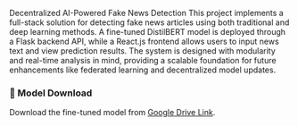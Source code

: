 ﻿Decentralized AI-Powered Fake News Detection
This project implements a full-stack solution for detecting fake news articles using both traditional and deep learning methods. A fine-tuned DistilBERT model is deployed through a Flask backend API, while a React.js frontend allows users to input news text and view prediction results. The system is designed with modularity and real-time analysis in mind, providing a scalable foundation for future enhancements like federated learning and decentralized model updates.

### 🔗 Model Download
Download the fine-tuned model from [Google Drive Link]([https://drive.google.com/your-link-here](https://drive.google.com/drive/folders/1uxkDLA1MHU6u7h95lqgyL7WxVqoN83bN)).
